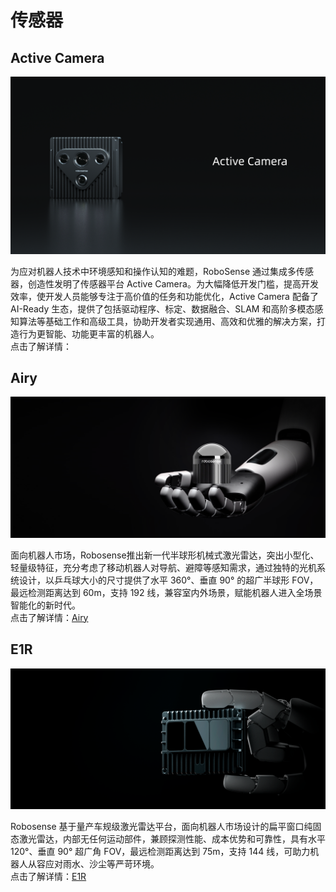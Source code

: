 # 传感器
## Active Camera
![Airy](../image/active_camera.PNG)

为应对机器人技术中环境感知和操作认知的难题，RoboSense 通过集成多传感器，创造性发明了传感器平台 Active Camera。为大幅降低开发门槛，提高开发效率，使开发人员能够专注于高价值的任务和功能优化，Active Camera 配备了 AI-Ready 生态，提供了包括驱动程序、标定、数据融合、SLAM 和高阶多模态感知算法等基础工作和高级工具，协助开发者实现通用、高效和优雅的解决方案，打造行为更智能、功能更丰富的机器人。  
点击了解详情：

## Airy
![Airy](../image/Airy.png)

面向机器人市场，Robosense推出新一代半球形机械式激光雷达，突出小型化、轻量级特征，充分考虑了移动机器人对导航、避障等感知需求，通过独特的光机系统设计，以乒乓球大小的尺寸提供了水平 360°、垂直 90° 的超广半球形 FOV，最远检测距离达到 60m，支持 192 线，兼容室内外场景，赋能机器人进入全场景智能化的新时代。  
点击了解详情：[Airy](https://www.robosense.ai/rslidar/Airy)

## E1R
![E1R](../image/E1R.png)

Robosense 基于量产车规级激光雷达平台，面向机器人市场设计的扁平窗口纯固态激光雷达，内部无任何运动部件，兼顾探测性能、成本优势和可靠性，具有水平 120°、垂直 90° 超广角 FOV，最远检测距离达到 75m，支持 144 线，可助力机器人从容应对雨水、沙尘等严苛环境。  
点击了解详情：[E1R](https://www.robosense.ai/rslidar/E1R)